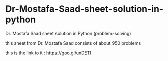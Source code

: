 # Dr-Mostafa-Saad-sheet-solution-in-python
Dr. Mostafa Saad sheet solution in Python (problem-solving)

this sheet from Dr. Mostafa Saad consists of about 950 problems

this is the link to it : https://goo.gl/unDETI
